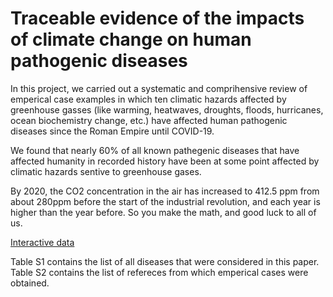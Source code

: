 # Traceable evidence of the impacts of climate change on human pathogenic diseases

In this project, we carried out a systematic and comprihensive review of emperical case examples in which ten climatic hazards affected by greenhouse gasses (like warming, heatwaves, droughts, floods, hurricanes, ocean biochemistry change, etc.) have affected human pathogenic diseases since the Roman Empire until COVID-19. 

We found that nearly 60% of all known pathegenic diseases that have affected humanity in recorded history have been at some point affected by climatic hazards sentive to greenhouse gases. 

By 2020, the CO2 concentration in the air has increased to 412.5 ppm from about 280ppm before the start of the industrial revolution, and each year is higher than the year before. So you make the math, and good luck to all of us.

[Interactive data](https://camilo-mora.github.io/Diseases/)

Table S1 contains the list of all diseases that were considered in this paper.
Table S2 contains the list of refereces from which emperical cases were obtained.
